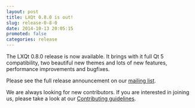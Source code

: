 ```yaml
---
layout: post
title: LXQt 0.8.0 is out!
slug: release-0-8-0
date: 2014-10-13 20:05:15
promoted: false
categories: release
---
```


The LXQt 0.8.0 release is now available. It brings with it full Qt 5
compatibility, two beautiful new themes and lots of new features,
performance improvements and bugfixes.

Please see the full release announcement on our
[mailing list](http://sourceforge.net/p/lxde/mailman/message/32927295/).

We are always looking for new contributors. If you are interested in joining
us, please take a look at our
[Contributing guidelines](https://github.com/lxde/lxqt/blob/master/CONTRIBUTING.md).
